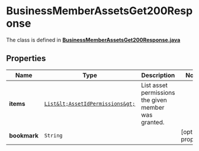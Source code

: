 

# BusinessMemberAssetsGet200Response

The class is defined in **[BusinessMemberAssetsGet200Response.java](../../src/main/java/org/openapitools/model/BusinessMemberAssetsGet200Response.java)**

## Properties

Name | Type | Description | Notes
------------ | ------------- | ------------- | -------------
**items** | [`List&lt;AssetIdPermissions&gt;`](AssetIdPermissions.md) | List asset permissions the given member was granted. | 
**bookmark** | `String` |  |  [optional property]





